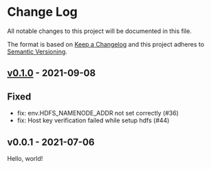 # Change Log

All notable changes to this project will be documented in this file.

The format is based on [Keep a Changelog](https://keepachangelog.com/)
and this project adheres to [Semantic Versioning](https://semver.org/).

## [v0.1.0] - 2021-09-08

## Fixed

- fix: env.HDFS_NAMENODE_ADDR not set correctly (#36)
- fix: Host key verification failed while setup hdfs (#44)

## v0.0.1 - 2021-07-06

Hello, world!

[Unreleased]: https://github.com/beyondstorage/setup-hdfs/compare/v0.0.1...HEAD
[v0.1.0]: https://github.com/beyondstorage/setup-hdfs/compare/v0.0.1...v0.1.0
